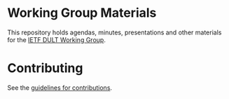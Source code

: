 # Working Group Materials
This repository holds agendas, minutes, presentations and other materials for the [IETF DULT Working Group](https://datatracker.ietf.org/wg/dult/about/).

# Contributing

See the [guidelines for contributions](CONTRIBUTING.md).
